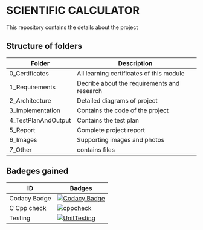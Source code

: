 # SCIENTIFIC CALCULATOR
This repository contains the details about the project

## Structure of folders

| Folder | Description |
| ---- | ---- |
| 0_Certificates | All learning certificates of this module |
| 1_Requirements | Decribe about the requirements and research |
| 2_Architecture | Detailed diagrams of project |
| 3_Implementation | Contains the code of the project |
| 4_TestPlanAndOutput | Contains the test plan |
| 5_Report | Complete project report |
| 6_Images | Supporting images and photos |
| 7_Other | contains files |





## Badeges gained

| ID | Badges |
| -- | ----- |
| Codacy Badge | [![Codacy Badge](https://app.codacy.com/project/badge/Grade/945679dcceb24dd0a6049aa21f903c8d)](https://www.codacy.com/gh/Ankarvaishnavi/M1_ProjectGoal_-App-/dashboard?utm_source=github.com&amp;utm_medium=referral&amp;utm_content=Ankarvaishnavi/M1_ProjectGoal_-App-&amp;utm_campaign=Badge_Grade) |
| C Cpp check | [![cppcheck](https://github.com/Ankarvaishnavi/M1_ProjectGoal_-App-/actions/workflows/c-cpp.yml/badge.svg)](https://github.com/Ankarvaishnavi/M1_ProjectGoal_-App-/actions/workflows/c-cpp.yml) |
| Testing | [![UnitTesting](https://github.com/Ankarvaishnavi/M1_ProjectGoal_-App-/actions/workflows/cpp1.yml/badge.svg)](https://github.com/Ankarvaishnavi/M1_ProjectGoal_-App-/actions/workflows/cpp1.yml) |
